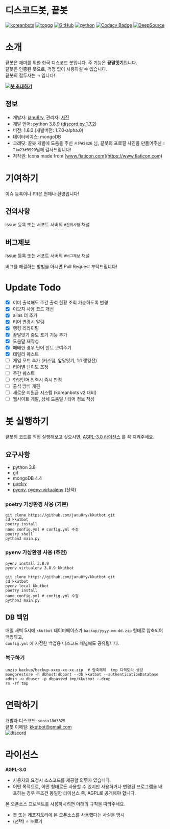 # 디스코드봇, 끝봇
[![koreanbots](https://api.koreanbots.dev/widget/bots/votes/703956235900420226.svg)](https://koreanbots.dev/bots/703956235900420226)
[![topgg](https://top.gg/api/widget/servers/703956235900420226.svg)](https://top.gg/bot/703956235900420226)
[![GitHub](https://img.shields.io/badge/license-AGPL--3.0-brightgreen)](LICENSE)
[![python](https://img.shields.io/badge/python-3.8-blue)](https://www.python.org/)
[![Codacy Badge](https://api.codacy.com/project/badge/Grade/f5e1c2e0ce394529b1c57f9c8eccc7aa)](https://app.codacy.com/gh/janu8ry/kkutbot?utm_source=github.com&utm_medium=referral&utm_content=janu8ry/kkutbot&utm_campaign=Badge_Grade_Settings)
[![DeepSource](https://deepsource.io/gh/janu8ry/kkutbot.svg/?label=active+issues&show_trend=true)](https://deepsource.io/gh/janu8ry/kkutbot/?ref=repository-badge)

# 소개
끝봇은 재미를 위한 한국 디스코드 봇입니다.
주 기능은 **끝말잇기**입니다.   
끝봇은 인증된 봇으로, 걱정 없이 사용하실 수 있습니다.    
끝봇의 접두사는 ``ㄲ`` 입니다!

**[![봇 초대하기](https://img.shields.io/badge/%EB%B4%87%20%EC%B4%88%EB%8C%80%ED%95%98%EA%B8%B0-7289DA?style=for-the-badge&logo=discord&logoColor=white)](https://discord.com/api/oauth2/authorize?client_id=703956235900420226&permissions=126016&scope=bot)**


## 정보
- 개발자: [janu8ry](https://github.com/janu8ry), 관리자: [서진](https://github.com/seojin200403)
- 개발 언어: python 3.8.9 ([discord.py 1.7.2](https://discordpy.readthedocs.io/en/latest/index.html))
- 버전: 1.6.0 (개발버전: 1.7.0-alpha.0)
- 데이터베이스: mongoDB  
- 크레딧: 끝봇 개발에 도움을 주신 ``서진#5826`` 님, 끝봇의 프로필 사진을 만들어주신 ``! Tim23#9999``님께 감사드립니다!
- 저작권: Icons made from [www.flaticon.com](https://www.flaticon.com)


# 기여하기
이슈 등록이나 PR은 언제나 환영입니다!

## 건의사항
Issue 등록 또는 서포트 서버의 `#건의사항` 채널
## 버그제보
Issue 등록 또는 서포트 서버의 `#버그제보` 채널

버그를 해결하는 방법을 아시면 Pull Request 부탁드립니다!

# Update Todo
- [x] 이미 출석해도 주간 출석 현황 조회 가능하도록 변경
- [x] 이모지 사용 코드 개선 
- [x] alias 더 추가
- [x] 티어 변경시 알림
- [x] 랭킹 리라이팅
- [x] 끝말잇기 중도 포기 기능 추가
- [x] 도움말 재작성
- [x] 패배한 경우 단어 힌트 보여주기
- [x] 데일리 퀘스트
- [ ] 게임 모드 추가 (커스텀, 앞말잇기, 1:1 랭킹전)
- [ ] 티어별 난이도 조정
- [ ] 주간 퀘스트
- [ ] 한방단어 입력시 즉시 판정
- [ ] 출석 방식 개편
- [ ] 새로운 지원금 시스템 (koreanbots v2 대비)
- [ ] 웹사이트 개발, 상세 도움말 / 티어 정보 작성

# 봇 실행하기
끝봇의 코드를 직접 실행해보고 싶으시면, [AGPL-3.0 라이선스](LICENSE) 를 꼭 지켜주세요.

## 요구사항
- python 3.8
- git
- mongoDB 4.4
- [poetry](https://python-poetry.org)
- [pyenv](https://github.com/pyenv/pyenv), [pyenv-virtualenv](https://github.com/pyenv/pyenv-virtualenv) (선택)

### poetry 가상환경 사용 (기본)
```shell
git clone https://github.com/janu8ry/kkutbot.git
cd kkutbot
poetry install
nano config.yml # config.yml 수정
poetry shell
python3 main.py
```

### pyenv 가상환경 사용 (추천)
```shell
pyenv install 3.8.9
pyenv virtualenv 3.8.9 kkutbot

git clone https://github.com/janu8ry/kkutbot.git
cd kkutbot
pyenv local kkutbot
poetry install
nano config.yml # config.yml 수정
python3 main.py
```

## DB 백업
매일 새벽 5시에 `kkutbot` 데이터베이스가 `backup/yyyy-mm-dd.zip` 형태로 압축되어 백업되고,   
`config.yml` 에 지정한 백업용 디스코드 채널에도 공유됩니다.

### 복구하기

```shell
unzip backup/backup-xxxx-xx-xx.zip  # 압축해제  tmp 디렉토리 생성
mongorestore -h dbhost:dbport --db kkutbot --authenticationDatabase admin -u dbuser -p dbpasswd tmp/kkutbot --drop
rm -rf tmp
```

# 연락하기

개발자 디스코드: ``sonix18#3825``    
끝봇 이메일: [kkutbot@gmail.com](mailto:kkutbot@gmail.com)    
[![discord](https://discordapp.com/api/guilds/702761942217130005/embed.png?style=banner2)](https://discord.gg/z8tRzwf)

# 라이선스

**AGPL-3.0**
- 사용자의 요청시 소스코드를 제공할 의무가 있습니다.
- 어떤 목적으로, 어떤 형태로든 사용할 수 있지만 사용하거나 변경된 프로그램을 배포하는 경우 무조건 동일한 라이선스 즉, AGPL로 공개해야 합니다.

본 오픈소스 프로젝트를 사용하시려면 아래의 규칙을 따라주세요.
- 봇 또는 레포지토리에 본 오픈소스를 사용했다는 사실을 명시
- (선택) ⭐ 누르기